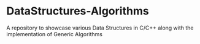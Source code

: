 # DataStructures-Algorithms
A repository to showcase various Data Structures in C/C++ along with the implementation of Generic Algorithms
